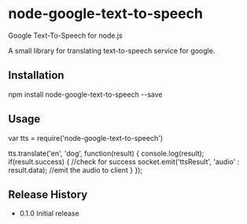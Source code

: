 node-google-text-to-speech
==========================

Google Text-To-Speech for node.js

A small library for translating text-to-speech service for google.

## Installation

  npm install node-google-text-to-speech --save

## Usage

  var tts = require('node-google-text-to-speech')
  
  tts.translate('en', 'dog', function(result) {
  	console.log(result); 
  	if(result.success) { //check for success
  		socket.emit('ttsResult', 'audio' : result.data); //emit the audio to client
  	}
  });

## Release History

* 0.1.0 Initial release